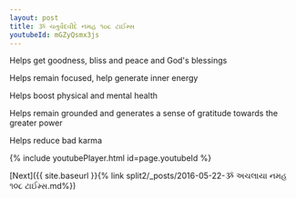 ```yaml
---
layout: post
title: ૐ ચતુર્વેદવીદે નમહ ૧૦૮ ટાઈમ્સ
youtubeId: mGZyQsmx3js
---
```

 
 
Helps get goodness, bliss and peace and God's blessings
 
Helps remain focused, help generate inner energy 
 
Helps boost physical and mental health 
 
Helps remain grounded and generates a sense of gratitude towards the greater power 
 
Helps reduce bad karma
 
 
 
 


{% include youtubePlayer.html id=page.youtubeId %}
 
[Next]({{ site.baseurl }}{% link  split2/_posts/2016-05-22-ૐ અચલાયા નમહ ૧૦૮ ટાઈમ્સ.md%})
 
